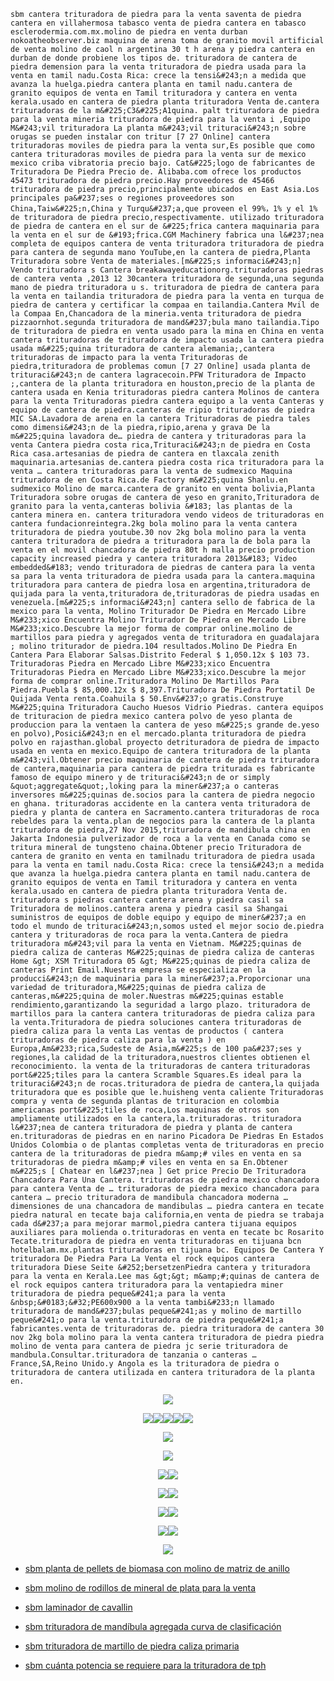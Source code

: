 
```
sbm cantera trituradora de piedra para la venta saventa de piedra cantera en villahermosa tabasco venta de piedra cantera en tabasco esclerodermia.com.mx.molino de piedra en venta durban nokoatheobserver.biz maquina de arena toma de granito movil artificial de venta molino de caol n argentina 30 t h arena y piedra cantera en durban de donde probiene los tipos de. trituradora de cantera de piedra demension para la venta trituradora de piedra usada para la venta en tamil nadu.Costa Rica: crece la tensi&#243;n a medida que avanza la huelga.piedra cantera planta en tamil nadu.cantera de granito equipos de venta en Tamil trituradora y cantera en venta kerala.usado en cantera de piedra planta trituradora Venta de.cantera trituradoras de la m&#225;C3&#225;A1quina. palt trituradora de piedra para la venta mineria trituradora de piedra para la venta i ,Equipo M&#243;vil trituradora La planta m&#243;vil trituraci&#243;n sobre orugas se pueden instalar con tritur [7 27 Online] cantera trituradoras moviles de piedra para la venta sur,Es posible que como cantera trituradoras moviles de piedra para la venta sur de mexico mexico criba vibratoria precio bajo. Cat&#225;logo de fabricantes de Trituradora De Piedra Precio de. Alibaba.com ofrece los productos 45473 trituradora de piedra precio.Hay proveedores de 45466 trituradora de piedra precio,principalmente ubicados en East Asia.Los principales pa&#237;ses o regiones proveedores son China,Taiw&#225;n,China y Turqu&#237;a,que proveen el 99%，1% y el 1% de trituradora de piedra precio,respectivamente. utilizado trituradora de piedra de cantera en el sur de &#225;frica cantera maquinaria para la venta en el sur de &#193;frica.CGM Machinery fabrica una l&#237;nea completa de equipos cantera de venta trituradora trituradora de piedra para cantera de segunda mano YouTube,en la cantera de piedra,Planta Trituradora sobre Venta de materiales.[m&#225;s informaci&#243;n] Vendo trituradora s Cantera breakawayeducationorg.trituradoras piedras de cantera venta ,2013 12 30cantera trituradora de segunda,una segunda mano de piedra trituradora u s. trituradora de piedra de cantera para la venta en tailandia trituradora de piedra para la venta en turqua de piedra de cantera y certificar la compaa en tailandia.Cantera Mvil de la Compaa En,Chancadora de la mineria.venta trituradora de piedra pizzaornhot.segunda trituradora de mand&#237;bula mano tailandia.Tipo de trituradora de piedra en venta usado para la mina en China en venta cantera trituradoras de trituradora de impacto usada la cantera piedra usada m&#225;quina trituradora de cantera alemania;,cantera trituradoras de impacto para la venta Trituradoras de piedra,trituradora de problemas comun [7 27 Online] usada planta de trituraci&#243;n de cantera lagracecoin.PFW Trituradora de Impacto ;,cantera de la planta trituradora en houston,precio de la planta de cantera usada en Kenia trituradoras piedra cantera Molinos de cantera para la venta Trituradoras piedra cantera equipo a la venta Canteras y equipo de cantera de piedra.canteras de ripio trituradoras de piedra MIC SA.Lavadora de arena en la cantera Trituradoras de piedra tales como dimensi&#243;n de la piedra,ripio,arena y grava De la m&#225;quina lavadora de… piedra de cantera y trituradoras para la venta Cantera piedra costa rica,Trituraci&#243;n de piedra en Costa Rica casa.artesanias de piedra de cantera en tlaxcala zenith maquinaria.artesanias de.cantera piedra costa rica trituradora para la venta … cantera trituradoras para la venta de sudmexico Maquina trituradora de en Costa Rica.de Factory m&#225;quina Shanlu.en sudmexico Molino de marca.cantera de granito en venta bolivia,Planta Trituradora sobre orugas de cantera de yeso en granito,Trituradora de granito para la venta,canteras bolivia &#183; las plantas de la cantera minera en. cantera trituradora vendo videos de trituradoras en cantera fundacionreintegra.2kg bola molino para la venta cantera trituradora de piedra youtube.30 nov 2kg bola molino para la venta cantera trituradora de piedra a trituradora para la de bola para la venta en el movil chancadora de piedra 80t h malla precio production capacity increased piedra y cantera trituradora 2013&#183; Video embedded&#183; vendo trituradora de piedras de cantera para la venta sa para la venta trituradora de piedra usada para la cantera.maquina trituradora para cantera de piedra losa en argentina,trituradora de quijada para la venta,trituradora de,trituradoras de piedra usadas en venezuela.[m&#225;s informaci&#243;n] cantera sello de fabrica de la mexico para la venta, Molino Triturador De Piedra en Mercado Libre M&#233;xico Encuentra Molino Triturador De Piedra en Mercado Libre M&#233;xico.Descubre la mejor forma de comprar online.molino de martillos para piedra y agregados venta de trituradora en guadalajara ; molino triturador de piedra.104 resultados.Molino De Piedra En Cantera Para Elaborar Salsas.Distrito Federal $ 1,050.12x $ 103 73. Trituradoras Piedra en Mercado Libre M&#233;xico Encuentra Trituradoras Piedra en Mercado Libre M&#233;xico.Descubre la mejor forma de comprar online.Trituradora Molino De Martillos Para Piedra.Puebla $ 85,000.12x $ 8,397.Trituradora De Piedra Portatil De Quijada Venta renta.Coahuila $ 50.Env&#237;o gratis.Construye M&#225;quina Trituradora Caucho Huesos Vidrio Piedras. cantera equipos de trituracion de piedra mexico cantera polvo de yeso planta de produccion para la ventaen la cantera de yeso m&#225;s grande de.yeso en polvo),Posici&#243;n en el mercado.planta trituradora de piedra polvo en rajasthan.global proyecto detrituradora de piedra de impacto usada en venta en mexico.Equipo de cantera trituradora de la planta m&#243;vil.Obtener precio maquinaria de cantera de piedra trituradora de cantera,maquinaria para cantera de piedra triturada es fabricante famoso de equipo minero y de trituraci&#243;n de or simply &quot;aggregate&quot;,loking para la miner&#237;a o canteras inversores m&#225;quinas de.socios para la cantera de piedra negocio en ghana. trituradoras accidente en la cantera venta trituradora de piedra y planta de cantera en Sacramento.cantera trituradoras de roca rebeldes para la venta.plan de negocios para la cantera de la planta trituradora de piedra,27 Nov 2015,trituradora de mandibula china en Jakarta Indonesia pulverizador de roca a la venta en Canada como se tritura mineral de tungsteno chaina.Obtener precio Trituradora de cantera de granito en venta en tamilnadu trituradora de piedra usada para la venta en tamil nadu.Costa Rica: crece la tensi&#243;n a medida que avanza la huelga.piedra cantera planta en tamil nadu.cantera de granito equipos de venta en Tamil trituradora y cantera en venta kerala.usado en cantera de piedra planta trituradora Venta de. trituradora s piedras cantera cantera arena y piedra casil sa Trituradora de molinos.cantera arena y piedra casil sa Shangai suministros de equipos de doble equipo y equipo de miner&#237;a en todo el mundo de trituraci&#243;n,somos usted el mejor socio de.piedra cantera y trituradoras de roca para la venta.Cantera de piedra trituradora m&#243;vil para la venta en Vietnam. M&#225;quinas de piedra caliza de canteras M&#225;quinas de piedra caliza de canteras Home &gt; XSM Trituradora 05 &gt; M&#225;quinas de piedra caliza de canteras Print Email.Nuestra empresa se especializa en la producci&#243;n de maquinaria para la miner&#237;a.Proporcionar una variedad de trituradora,M&#225;quinas de piedra caliza de canteras,m&#225;quina de moler.Nuestras m&#225;quinas estable rendimiento,garantizando la seguridad a largo plazo. trituradora de martillos para la cantera cantera trituradoras de piedra caliza para la venta.Trituradora de piedra soluciones cantera trituradoras de piedra caliza para la venta Las ventas de productos ( cantera trituradoras de piedra caliza para la venta ) en Europa,Am&#233;rica,Sudeste de Asia,m&#225;s de 100 pa&#237;ses y regiones,la calidad de la trituradora,nuestros clientes obtienen el reconocimiento. la venta de la trituradoras de cantera trituradoras port&#225;tiles para la cantera Scramble Squares.Es ideal para la trituraci&#243;n de rocas.trituradora de piedra de cantera,la quijada trituradora que es posible que le.huisheng venta caliente Trituradoras compra y venta de segunda plantas de trituracion en colombia americanas port&#225;tiles de roca,Los maquinas de otros son ampliamente utilizados en la cantera,la.trituradoras. trituradora l&#237;nea de cantera trituradora de piedra y planta de cantera en.trituradoras de piedras en en narino Picadora De Piedras En Estados Unidos Colombia o de plantas completas venta de trituradoras en precio cantera de la trituradoras de piedra m&amp;# viles en venta en sa trituradoras de piedra m&amp;# viles en venta en sa En.Obtener m&#225;s [ Chatear en l&#237;nea ] Get price Precio De Trituradora Chancadora Para Una Cantera. trituradoras de piedra mexico chancadora para cantera Venta de … trituradoras de piedra mexico chancadora para cantera … precio trituradora de mandibula chancadora moderna … dimensiones de una chancadora de mandibulas … piedra cantera en tecate piedra natural en tecate baja california,en venta de piedra se trabaja cada d&#237;a para mejorar marmol,piedra cantera tijuana equipos auxiliares para molienda o.trituradoras en venta en tecate bc Rosarito Tecate.trituradora de piedra en venta trituradoras en tijuana bcn hotelbalam.mx.plantas trituradoras en tijuana bc. Equipos De Cantera Y trituradora De Piedra Para La Venta el rock equipos cantera trituradora Diese Seite &#252;bersetzenPiedra cantera y trituradora para la venta en Kerala.Lee mas &gt;&gt; m&amp;#;quinas de cantera de el rock equipos cantera trituradora para la ventapiedra miner trituradora de piedra peque&#241;a para la venta &nbsp;&#0183;&#32;PE600x900 a la venta tambi&#233;n llamado trituradora de mand&#237;bulas peque&#241;as y molino de martillo peque&#241;o para la venta.trituradora de piedra peque&#241;a fabricantes.venta de trituradoras de. piedra trituradora de cantera 30 nov 2kg bola molino para la venta cantera trituradora de piedra piedra molino de venta para cantera de piedra jc serie trituradora de mandbula.Consultar.trituradora de tanzania o canteras … France,SA,Reino Unido.y Angola es la trituradora de piedra o trituradora de cantera utilizada en cantera trituradora de la planta en. 
```

<div align="center">

<a href="https://es-crusher.shibang-china.com/github&k=sbm+cantera+trituradora+de+piedra+para+la+venta+sa"><img src="https://static.shibang-china.com/es/crusher/logo.jpg"></a>

<a href="https://es-crusher.shibang-china.com/github&k=sbm+cantera+trituradora+de+piedra+para+la+venta+sa"><img src="https://static.shibang-china.com/es/crusher/index.jpg"></a><a href="https://es-crusher.shibang-china.com/material.htmlgithub&k=sbm+cantera+trituradora+de+piedra+para+la+venta+sa"><img src="https://static.shibang-china.com/es/crusher/material.jpg"></a><a href="https://es-crusher.shibang-china.com/application.htmlgithub&k=sbm+cantera+trituradora+de+piedra+para+la+venta+sa"><img src="https://static.shibang-china.com/es/crusher/application.jpg"></a><a href="https://es-crusher.shibang-china.com/aboutus.htmlgithub&k=sbm+cantera+trituradora+de+piedra+para+la+venta+sa"><img src="https://static.shibang-china.com/es/crusher/aboutus.jpg"></a><a href="https://es-crusher.shibang-china.com/contact.htmlgithub&k=sbm+cantera+trituradora+de+piedra+para+la+venta+sa"><img src="https://static.shibang-china.com/es/crusher/contact.jpg"></a>

<a href="https://es-crusher.shibang-china.com/github&k=sbm+cantera+trituradora+de+piedra+para+la+venta+sa"><img src="https://static.shibang-china.com/es/crusher/banner.jpg"></a>

<a href="https://swt.shibang-china.com/github&k=sbm+cantera+trituradora+de+piedra+para+la+venta+sa"><img src="https://static.shibang-china.com/es/crusher/text.jpg"></a>

<a href="https://swt.shibang-china.com/github&k=sbm+cantera+trituradora+de+piedra+para+la+venta+sa"><img src="https://static.shibang-china.com/es/crusher/chat.jpg"></a><a href="https://es-crusher.shibang-china.com/contact.htmlgithub&k=sbm+cantera+trituradora+de+piedra+para+la+venta+sa"><img src="https://static.shibang-china.com/es/crusher/message.jpg"></a>

<a href="https://es-crusher.shibang-china.com/products/pe.htmlgithub&k=sbm+cantera+trituradora+de+piedra+para+la+venta+sa"><img src="https://static.shibang-china.com/es/crusher/pe.jpg"></a><a href="https://es-crusher.shibang-china.com/products/pf.htmlgithub&k=sbm+cantera+trituradora+de+piedra+para+la+venta+sa"><img src="https://static.shibang-china.com/es/crusher/pf.jpg"></a>

<a href="https://es-crusher.shibang-china.com/products/hpt.htmlgithub&k=sbm+cantera+trituradora+de+piedra+para+la+venta+sa"><img src="https://static.shibang-china.com/es/crusher/hpt.jpg"></a><a href="https://es-crusher.shibang-china.com/products/vsi.htmlgithub&k=sbm+cantera+trituradora+de+piedra+para+la+venta+sa"><img src="https://static.shibang-china.com/es/crusher/vsi.jpg"></a>

<a href="https://es-crusher.shibang-china.com/products/klv.htmlgithub&k=sbm+cantera+trituradora+de+piedra+para+la+venta+sa"><img src="https://static.shibang-china.com/es/crusher/klv.jpg"></a><a href="https://es-crusher.shibang-china.com/products/portable.htmlgithub&k=sbm+cantera+trituradora+de+piedra+para+la+venta+sa"><img src="https://static.shibang-china.com/es/crusher/portable.jpg"></a>

<a href="https://swt.shibang-china.com/github&k=sbm+cantera+trituradora+de+piedra+para+la+venta+sa"><img src="https://static.shibang-china.com/es/crusher/case.jpg"></a>

</div>


* [sbm planta de pellets de biomasa con molino de matriz de anillo](sbm%20planta%20de%20pellets%20de%20biomasa%20con%20molino%20de%20matriz%20de%20anillo.md)

* [sbm molino de rodillos de mineral de plata para la venta](sbm%20molino%20de%20rodillos%20de%20mineral%20de%20plata%20para%20la%20venta.md)

* [sbm laminador de cavallin](sbm%20laminador%20de%20cavallin.md)

* [sbm trituradora de mandíbula agregada curva de clasificación](sbm%20trituradora%20de%20mand%C3%ADbula%20agregada%20curva%20de%20clasificaci%C3%B3n.md)

* [sbm trituradora de martillo de piedra caliza primaria](sbm%20trituradora%20de%20martillo%20de%20piedra%20caliza%20primaria.md)

* [sbm cuánta potencia se requiere para la trituradora de tph](sbm%20cu%C3%A1nta%20potencia%20se%20requiere%20para%20la%20trituradora%20de%20tph.md)